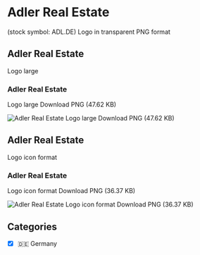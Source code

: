 # Adler Real Estate
 (stock symbol: ADL.DE) Logo in transparent PNG format

## Adler Real Estate
 Logo large

### Adler Real Estate
 Logo large Download PNG (47.62 KB)

![Adler Real Estate
 Logo large Download PNG (47.62 KB)](/img/orig/ADL.DE_BIG-5b1a52a8.png)

## Adler Real Estate
 Logo icon format

### Adler Real Estate
 Logo icon format Download PNG (36.37 KB)

![Adler Real Estate
 Logo icon format Download PNG (36.37 KB)](/img/orig/ADL.DE-ff3749b7.png)



## Categories
- [x] 🇩🇪 Germany
